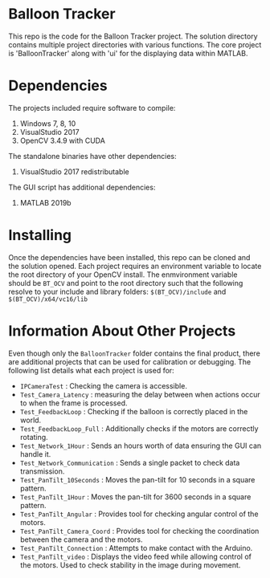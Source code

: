 # Balloon Tracker
This repo is the code for the Balloon Tracker project.
The solution directory contains multiple project directories with various functions.
The core project is 'BalloonTracker' along with 'ui' for the displaying data within MATLAB.

# Dependencies
The projects included require software to compile:
1. Windows 7, 8, 10
2. VisualStudio 2017
3. OpenCV 3.4.9 with CUDA

The standalone binaries have other dependencies:
1. VisualStudio 2017 redistributable

The GUI script has additional dependencies:
1. MATLAB 2019b

# Installing
Once the dependencies have been installed, this repo can be cloned and the solution opened.
Each project requires an environment variable to locate the root directory of your OpenCV install.
The enmvironment variable should be `BT_OCV` and point to the root directory such that the following
resolve to your include and library folders: `$(BT_OCV)/include` and `$(BT_OCV)/x64/vc16/lib`

# Information About Other Projects
Even though only the `BalloonTracker` folder contains the final product, there are additional
projects that can be used for calibration or debugging. The following list details what each project is
used for:
- `IPCameraTest` : Checking the camera is accessible.
- `Test_Camera_Latency` : measuring the delay between when actions occur to when the frame is processed.
- `Test_FeedbackLoop` : Checking if the balloon is correctly placed in the world.
- `Test_FeedbackLoop_Full` : Additionally checks if the motors are correctly rotating.
- `Test_Network_1Hour` : Sends an hours worth of data ensuring the GUI can handle it.
- `Test_Network_Communication` : Sends a single packet to check data transmission.
- `Test_PanTilt_10Seconds` : Moves the pan-tilt for 10 seconds in a square pattern.
- `Test_PanTilt_1Hour` : Moves the pan-tilt for 3600 seconds in a square pattern.
- `Test_PanTilt_Angular` : Provides tool for checking angular control of the motors.
- `Test_PanTilt_Camera_Coord` : Provides tool for checking the coordination between the camera and the motors.
- `Test_PanTilt_Connection` : Attempts to make contact with the Arduino.
- `Test_PanTilt_video` : Displays the video feed while allowing control of the motors.
Used to check stability in the image during movement.
